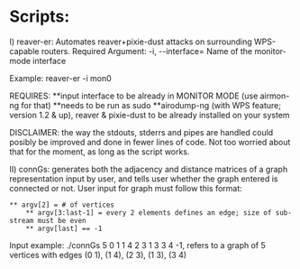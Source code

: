 # Scripts:
I) reaver-er: Automates reaver+pixie-dust attacks on surrounding WPS-capable routers.
Required Argument:
	-i, --interface=<wlan>          Name of the monitor-mode interface

Example:
	reaver-er -i mon0 

REQUIRES: 
**input interface to be already in MONITOR MODE (use airmon-ng for that)
**needs to be run as sudo
**airodump-ng (with WPS feature; version 1.2 & up), reaver & pixie-dust to be already installed on your system

DISCLAIMER: the way the stdouts, stderrs and pipes are handled could posibly be improved and done in fewer lines of code. Not too worried about that for the moment, as long as the script works.



II) connGs: generates both the adjacency and distance matrices of a graph representation input by user, and tells user whether the graph entered is connected or not. User input for graph must follow this format:
	
	** argv[2] = # of vertices
        ** argv[3:last-1] = every 2 elements defines an edge; size of sub-stream must be even 
        ** argv[last] == -1

Input example: ./connGs 5 0 1 1 4 2 3 1 3 3 4 -1, refers to a graph of 5 vertices with edges (0 1), (1 4), (2 3), (1 3), (3 4)
